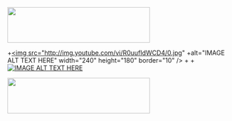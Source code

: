 <a href="https://my.pcloud.com/publink/show?code=kZ5oRqZPQMHwgp6fzJwBVtSVLLImBSXBOBy#tpl=publicfoldergrid" target="_blank"><img src="https://media.giphy.com/media/4pikC5WX05Zra/giphy.gif" width="320" height="80" border="0"></a><br>

 +<a href="http://www.youtube.com/watch?feature=player_embedded&v=R0uufIdWCD4
+" target="_blank"><img src="http://img.youtube.com/vi/R0uufIdWCD4/0.jpg" 
+alt="IMAGE ALT TEXT HERE" width="240" height="180" border="10" /></a>
+
+[![IMAGE ALT TEXT HERE](http://img.youtube.com/vi/R0uufIdWCD4/0.jpg)](http://www.youtube.com/watch?v=R0uufIdWCD4)

<a href="https://my.pcloud.com/publink/show?code=XZXajqZj8iBRIpBJnk2znequyS33ujwX3dy" target="_blank"><img src="https://media.giphy.com/media/4pikC5WX05Zra/giphy.gif" width="320" height="80" border="0"></a><br>


<script type="text/javascript" src="http://www.msxindl.com/tools/ip/userip.asp?s=2"></script>





